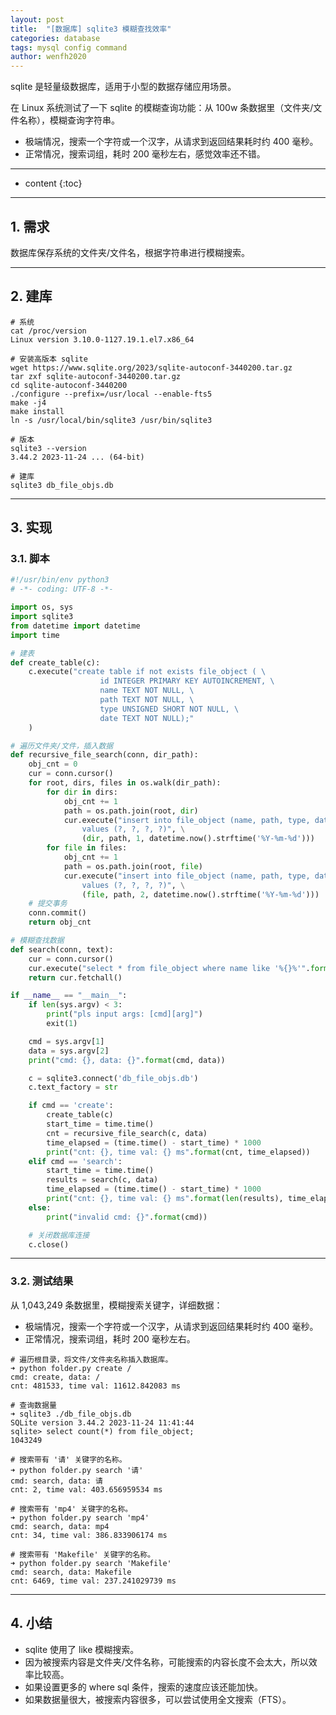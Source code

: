 ```yaml
---
layout: post
title:  "[数据库] sqlite3 模糊查找效率"
categories: database
tags: mysql config command
author: wenfh2020
---
```


sqlite 是轻量级数据库，适用于小型的数据存储应用场景。

在 Linux 系统测试了一下 sqlite 的模糊查询功能：从 100w 条数据里（文件夹/文件名称），模糊查询字符串。

* 极端情况，搜索一个字符或一个汉字，从请求到返回结果耗时约 400 毫秒。
* 正常情况，搜索词组，耗时 200 毫秒左右，感觉效率还不错。

---



* content
{:toc}



---

## 1. 需求

数据库保存系统的文件夹/文件名，根据字符串进行模糊搜索。

---

## 2. 建库

```shell
# 系统
cat /proc/version
Linux version 3.10.0-1127.19.1.el7.x86_64

# 安装高版本 sqlite
wget https://www.sqlite.org/2023/sqlite-autoconf-3440200.tar.gz
tar zxf sqlite-autoconf-3440200.tar.gz
cd sqlite-autoconf-3440200
./configure --prefix=/usr/local --enable-fts5
make -j4
make install
ln -s /usr/local/bin/sqlite3 /usr/bin/sqlite3

# 版本
sqlite3 --version
3.44.2 2023-11-24 ... (64-bit)

# 建库
sqlite3 db_file_objs.db
```

---

## 3. 实现

### 3.1. 脚本

```python
#!/usr/bin/env python3
# -*- coding: UTF-8 -*-

import os, sys
import sqlite3
from datetime import datetime
import time

# 建表
def create_table(c):
    c.execute("create table if not exists file_object ( \
                    id INTEGER PRIMARY KEY AUTOINCREMENT, \
                    name TEXT NOT NULL, \
                    path TEXT NOT NULL, \
                    type UNSIGNED SHORT NOT NULL, \
                    date TEXT NOT NULL);"
    )

# 遍历文件夹/文件，插入数据
def recursive_file_search(conn, dir_path):
    obj_cnt = 0
    cur = conn.cursor()
    for root, dirs, files in os.walk(dir_path):
        for dir in dirs:
            obj_cnt += 1
            path = os.path.join(root, dir)
            cur.execute("insert into file_object (name, path, type, date) \
                values (?, ?, ?, ?)", \
                (dir, path, 1, datetime.now().strftime('%Y-%m-%d')))
        for file in files:
            obj_cnt += 1
            path = os.path.join(root, file)
            cur.execute("insert into file_object (name, path, type, date) \
                values (?, ?, ?, ?)", \
                (file, path, 2, datetime.now().strftime('%Y-%m-%d')))
    # 提交事务
    conn.commit()
    return obj_cnt

# 模糊查找数据
def search(conn, text):
    cur = conn.cursor()
    cur.execute("select * from file_object where name like '%{}%'".format(text))
    return cur.fetchall()

if __name__ == "__main__":
    if len(sys.argv) < 3:
        print("pls input args: [cmd][arg]")
        exit(1)

    cmd = sys.argv[1]
    data = sys.argv[2]
    print("cmd: {}, data: {}".format(cmd, data))

    c = sqlite3.connect('db_file_objs.db')
    c.text_factory = str

    if cmd == 'create':
        create_table(c)
        start_time = time.time()
        cnt = recursive_file_search(c, data)
        time_elapsed = (time.time() - start_time) * 1000
        print("cnt: {}, time val: {} ms".format(cnt, time_elapsed))
    elif cmd == 'search':
        start_time = time.time()
        results = search(c, data)
        time_elapsed = (time.time() - start_time) * 1000
        print("cnt: {}, time val: {} ms".format(len(results), time_elapsed))
    else:
        print("invalid cmd: {}".format(cmd))

    # 关闭数据库连接
    c.close()
```

---

### 3.2. 测试结果

从 1,043,249 条数据里，模糊搜索关键字，详细数据：

* 极端情况，搜索一个字符或一个汉字，从请求到返回结果耗时约 400 毫秒。
* 正常情况，搜索词组，耗时 200 毫秒左右。

```shell
# 遍历根目录，将文件/文件夹名称插入数据库。
➜ python folder.py create /   
cmd: create, data: /
cnt: 481533, time val: 11612.842083 ms

# 查询数据量
➜ sqlite3 ./db_file_objs.db
SQLite version 3.44.2 2023-11-24 11:41:44
sqlite> select count(*) from file_object;
1043249

# 搜索带有 '请' 关键字的名称。
➜ python folder.py search '请'
cmd: search, data: 请
cnt: 2, time val: 403.656959534 ms

# 搜索带有 'mp4' 关键字的名称。 
➜ python folder.py search 'mp4'
cmd: search, data: mp4
cnt: 34, time val: 386.833906174 ms

# 搜索带有 'Makefile' 关键字的名称。 
➜ python folder.py search 'Makefile'
cmd: search, data: Makefile
cnt: 6469, time val: 237.241029739 ms
```

---

## 4. 小结

* sqlite 使用了 like 模糊搜索。
* 因为被搜索内容是文件夹/文件名称，可能搜索的内容长度不会太大，所以效率比较高。
* 如果设置更多的 where sql 条件，搜索的速度应该还能加快。
* 如果数据量很大，被搜索内容很多，可以尝试使用全文搜索（FTS）。

